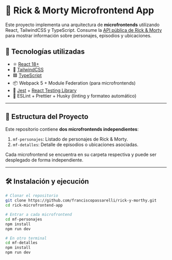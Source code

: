 # 🧪 Rick & Morty Microfrontend App

Este proyecto implementa una arquitectura de **microfrontends** utilizando React, TailwindCSS y TypeScript. Consume la [API pública de Rick & Morty](https://rickandmortyapi.com/) para mostrar información sobre personajes, episodios y ubicaciones.

## 🚀 Tecnologías utilizadas

- ⚛️ [React 18+](https://reactjs.org/)
- 💅 [TailwindCSS](https://tailwindcss.com/)
- 🟦 [TypeScript](https://www.typescriptlang.org/)
- 📦 Webpack 5 + Module Federation (para microfrontends)
- 🧪 [Jest](https://jestjs.io/) + [React Testing Library](https://testing-library.com/)
- 🧼 ESLint + Prettier + Husky (linting y formateo automático)

---

## 📁 Estructura del Proyecto

Este repositorio contiene **dos microfrontends independientes**:

1. `mf-personajes`: Listado de personajes de Rick & Morty.
2. `mf-detalles`: Detalle de episodios o ubicaciones asociadas.

Cada microfrontend se encuentra en su carpeta respectiva y puede ser desplegado de forma independiente.

---

## 🛠️ Instalación y ejecución

```bash
# Clonar el repositorio
git clone https://github.com/franciscopassarelli/rick-y-morthy.git
cd rick-microfrontend-app

# Entrar a cada microfrontend
cd mf-personajes
npm install
npm run dev

# En otro terminal
cd mf-detalles
npm install
npm run dev

